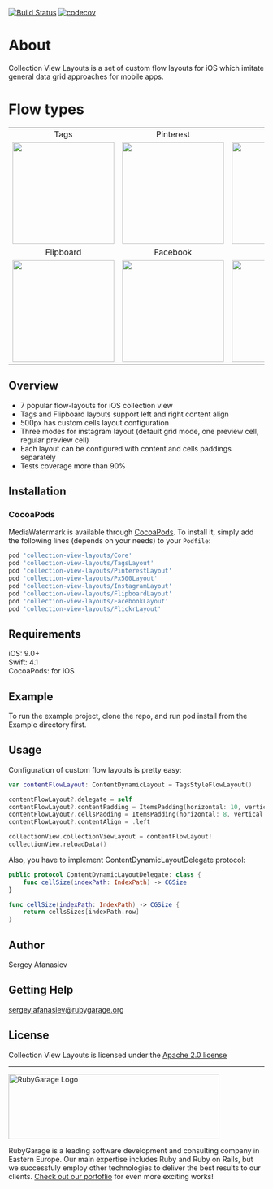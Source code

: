 [![Build Status](https://travis-ci.org/rubygarage/collection-view-layouts.svg?branch=master)](https://travis-ci.org/rubygarage/shopapp-shopify-ios)
[![codecov](https://codecov.io/gh/rubygarage/collection-view-layouts/branch/master/graph/badge.svg)](https://codecov.io/gh/rubygarage/collection-view-layouts)

# About

Collection View Layouts is a set of custom flow layouts for iOS which imitate general data grid approaches for mobile apps.

# Flow types

<table>
  <tbody>
    <tr>
    	<td align="center">Tags</td>
    	<td align="center">Pinterest</td>
    	<td align="center">500px</td>
    	<td align="center">Instagram</td>
    </tr>
    <tr>
      <td><img src="https://github.com/rubygarage/collection-view-layouts/blob/master/assets/tags.png?raw=true" width="200"></td>
      <td><img src="https://github.com/rubygarage/collection-view-layouts/blob/master/assets/pinterest.png?raw=true" width="200"></td>
      <td><img src="https://github.com/rubygarage/collection-view-layouts/blob/master/assets/px500.png?raw=true" width="200"></td>
      <td><img src="https://github.com/rubygarage/collection-view-layouts/blob/master/assets/instagram.png?raw=true" width="200"></td>
    </tr>
    <tr>
    	<td align="center">Flipboard</td>
    	<td align="center">Facebook</td>
    	<td align="center">Flickr</td>
    </tr>
    <tr>
      <td><img src="https://github.com/rubygarage/collection-view-layouts/blob/master/assets/flipboard.png?raw=true" width="200"></td>
      <td><img src="https://github.com/rubygarage/collection-view-layouts/blob/master/assets/facebook.png?raw=true" width="200"></td>
      <td><img src="https://github.com/rubygarage/collection-view-layouts/blob/master/assets/flickr.png?raw=true" width="200"></td>
    </tr>
  </tbody>
</table>

## Overview
* 7 popular flow-layouts for iOS collection view
* Tags and Flipboard layouts support left and right content align
* 500px has custom cells layout configuration
* Three modes for instagram layout (default grid mode, one preview cell, regular preview cell)
* Each layout can be configured with content and cells paddings separately
* Tests coverage more than 90%

## Installation

### CocoaPods
MediaWatermark is available through [CocoaPods](http://cocoapods.org). To install it, simply add the following lines (depends on your needs) to your `Podfile`:

```ruby
pod 'collection-view-layouts/Core'
pod 'collection-view-layouts/TagsLayout'
pod 'collection-view-layouts/PinterestLayout'
pod 'collection-view-layouts/Px500Layout'
pod 'collection-view-layouts/InstagramLayout'
pod 'collection-view-layouts/FlipboardLayout'
pod 'collection-view-layouts/FacebookLayout'
pod 'collection-view-layouts/FlickrLayout'
```

## Requirements

iOS: 9.0+  
Swift: 4.1  
CocoaPods: for iOS  

## Example
To run the example project, clone the repo, and run pod install from the Example directory first.

## Usage

Configuration of custom flow layouts is pretty easy:

```swift
var contentFlowLayout: ContentDynamicLayout = TagsStyleFlowLayout()

contentFlowLayout?.delegate = self
contentFlowLayout?.contentPadding = ItemsPadding(horizontal: 10, vertical: 10)
contentFlowLayout?.cellsPadding = ItemsPadding(horizontal: 8, vertical: 8)
contentFlowLayout?.contentAlign = .left

collectionView.collectionViewLayout = contentFlowLayout!
collectionView.reloadData()
```

Also, you have to implement ContentDynamicLayoutDelegate protocol:

```swift
public protocol ContentDynamicLayoutDelegate: class {
    func cellSize(indexPath: IndexPath) -> CGSize
}

func cellSize(indexPath: IndexPath) -> CGSize {
    return cellsSizes[indexPath.row]
}
```


## Author

Sergey Afanasiev

## Getting Help

sergey.afanasiev@rubygarage.org

## License

Collection View Layouts is licensed under the [Apache 2.0 license](https://www.apache.org/licenses/LICENSE-2.0)

***

<a href="https://rubygarage.org/"><img src="https://github.com/rubygarage/collection-view-layouts/blob/master/assets/rubygarage.png?raw=true" alt="RubyGarage Logo" width="415" height="128"></a>

RubyGarage is a leading software development and consulting company in Eastern Europe. Our main expertise includes Ruby and Ruby on Rails, but we successfuly employ other technologies to deliver the best results to our clients. [Check out our portoflio](https://rubygarage.org/portfolio) for even more exciting works!
